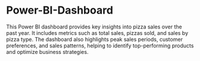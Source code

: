 # Power-BI-Dashboard
This Power BI dashboard provides key insights into pizza sales over the past year. It includes metrics such as total sales, pizzas sold, and sales by pizza type. The dashboard also highlights peak sales periods, customer preferences, and sales patterns, helping to identify top-performing products and optimize business strategies.
